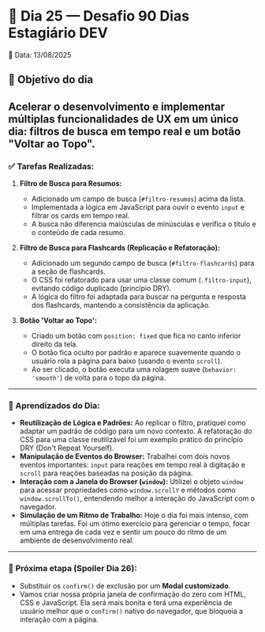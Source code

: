 # 📒 Dia 25 — Desafio 90 Dias Estagiário DEV

📅 Data: 13/08/2025

## 🎯 Objetivo do dia
Acelerar o desenvolvimento e implementar múltiplas funcionalidades de UX em um único dia: filtros de busca em tempo real e um botão "Voltar ao Topo".
---

### ✅ Tarefas Realizadas:

1.  **Filtro de Busca para Resumos:**
    * Adicionado um campo de busca (`#filtro-resumos`) acima da lista.
    * Implementada a lógica em JavaScript para ouvir o evento `input` e filtrar os cards em tempo real.
    * A busca não diferencia maiúsculas de minúsculas e verifica o título e o conteúdo de cada resumo.

2.  **Filtro de Busca para Flashcards (Replicação e Refatoração):**
    * Adicionado um segundo campo de busca (`#filtro-flashcards`) para a seção de flashcards.
    * O CSS foi refatorado para usar uma classe comum (`.filtro-input`), evitando código duplicado (princípio DRY).
    * A lógica do filtro foi adaptada para buscar na pergunta e resposta dos flashcards, mantendo a consistência da aplicação.

3.  **Botão 'Voltar ao Topo':**
    * Criado um botão com `position: fixed` que fica no canto inferior direito da tela.
    * O botão fica oculto por padrão e aparece suavemente quando o usuário rola a página para baixo (usando o evento `scroll`).
    * Ao ser clicado, o botão executa uma rolagem suave (`behavior: 'smooth'`) de volta para o topo da página.

---

### 🧠 Aprendizados do Dia:

* **Reutilização de Lógica e Padrões:** Ao replicar o filtro, pratiquei como adaptar um padrão de código para um novo contexto. A refatoração do CSS para uma classe reutilizável foi um exemplo prático do princípio DRY (Don't Repeat Yourself).
* **Manipulação de Eventos do Browser:** Trabalhei com dois novos eventos importantes: `input` para reações em tempo real à digitação e `scroll` para reações baseadas na posição da página.
* **Interação com a Janela do Browser (`window`):** Utilizei o objeto `window` para acessar propriedades como `window.scrollY` e métodos como `window.scrollTo()`, entendendo melhor a interação do JavaScript com o navegador.
* **Simulação de um Ritmo de Trabalho:** Hoje o dia foi mais intenso, com múltiplas tarefas. Foi um ótimo exercício para gerenciar o tempo, focar em uma entrega de cada vez e sentir um pouco do ritmo de um ambiente de desenvolvimento real.

---

### 🚀 Próxima etapa (Spoiler Dia 26):

* Substituir os `confirm()` de exclusão por um **Modal customizado**.
* Vamos criar nossa própria janela de confirmação do zero com HTML, CSS e JavaScript. Ela será mais bonita e terá uma experiência de usuário melhor que o `confirm()` nativo do navegador, que bloqueia a interação com a página.